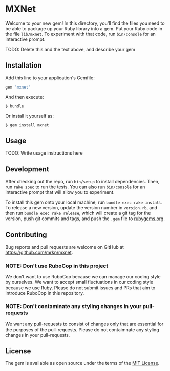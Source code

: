# MXNet

Welcome to your new gem! In this directory, you'll find the files you need to be able to package up your Ruby library into a gem. Put your Ruby code in the file `lib/mxnet`. To experiment with that code, run `bin/console` for an interactive prompt.

TODO: Delete this and the text above, and describe your gem

## Installation

Add this line to your application's Gemfile:

```ruby
gem 'mxnet'
```

And then execute:

    $ bundle

Or install it yourself as:

    $ gem install mxnet

## Usage

TODO: Write usage instructions here

## Development

After checking out the repo, run `bin/setup` to install dependencies. Then, run `rake spec` to run the tests. You can also run `bin/console` for an interactive prompt that will allow you to experiment.

To install this gem onto your local machine, run `bundle exec rake install`. To release a new version, update the version number in `version.rb`, and then run `bundle exec rake release`, which will create a git tag for the version, push git commits and tags, and push the `.gem` file to [rubygems.org](https://rubygems.org).

## Contributing

Bug reports and pull requests are welcome on GitHub at https://github.com/mrkn/mxnet.

### NOTE: Don't use RuboCop in this project

We don't want to use RuboCop because we can manage our coding style by ourselves.  We want to accept small fluctuations in our coding style because we use Ruby.
Please do not submit issues and PRs that aim to introduce RuboCop in this repository.

### NOTE: Don't contaminate any styling changes in your pull-requests

We want any pull-requests to consist of changes only that are essential for the purposes of the pull-requests.
Please do not contaimnate any styling changes in your pull-requests.

## License

The gem is available as open source under the terms of the [MIT License](http://opensource.org/licenses/MIT).
